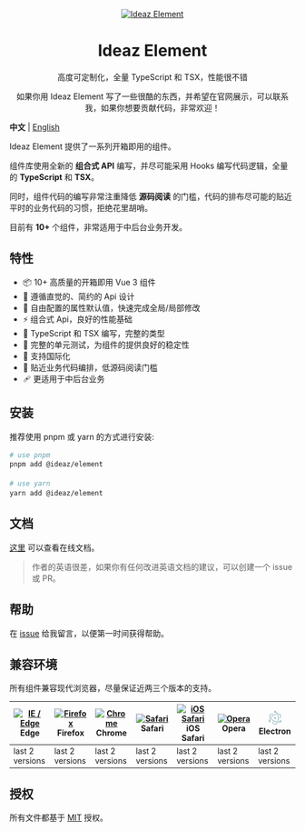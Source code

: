 <p align="center">
  <a href="" target="_blank" rel="noopener noreferrer">
    <img src="" alt="Ideaz Element" width="180" style="width: 180px;" />
  </a>
</p>

<h1 align="center">Ideaz Element</h1>

<p align="center">
  高度可定制化，全量 TypeScript 和 TSX，性能很不错
</p>

<p align="center">
  如果你用 Ideaz Element 写了一些很酷的东西，并希望在官网展示，可以联系我，如果你想要贡献代码，非常欢迎！
</p>

**中文** | [English](./README.md)

Ideaz Element 提供了一系列开箱即用的组件。

组件库使用全新的 **组合式 API** 编写，并尽可能采用 Hooks 编写代码逻辑，全量的 **TypeScript** 和 **TSX**。

同时，组件代码的编写非常注重降低 **源码阅读** 的门槛，代码的排布尽可能的贴近平时的业务代码的习惯，拒绝花里胡哨。

目前有 **10+** 个组件，非常适用于中后台业务开发。

## 特性

- 📦 10+ 高质量的开箱即用 Vue 3 组件
- 📐 遵循直觉的、简约的 Api 设计
- 🔧 自由配置的属性默认值，快速完成全局/局部修改
- ⚡ 组合式 Api，良好的性能基础
- 🔨 TypeScript 和 TSX 编写，完整的类型
- 💪 完整的单元测试，为组件的提供良好的稳定性
- 🚩 支持国际化
- 👀 贴近业务代码编排，低源码阅读门槛
- 🩹 更适用于中后台业务

## 安装

推荐使用 pnpm 或 yarn 的方式进行安装:

```sh
# use pnpm
pnpm add @ideaz/element

# use yarn
yarn add @ideaz/element
```

## 文档

[这里](https://github.com/NaiveSteven/ideaz-element) 可以查看在线文档。

> 作者的英语很差，如果你有任何改进英语文档的建议，可以创建一个 issue 或 PR。

## 帮助

在 [issue](https://github.com/NaiveSteven/ideaz-element/issues) 给我留言，以便第一时间获得帮助。

## 兼容环境

所有组件兼容现代浏览器，尽量保证近两三个版本的支持。

| [<img src="https://raw.githubusercontent.com/alrra/browser-logos/master/src/edge/edge_48x48.png" alt="IE / Edge" width="24" height="24" />](http://godban.github.io/browsers-support-badges/)<br/>Edge | [<img src="https://raw.githubusercontent.com/alrra/browser-logos/master/src/firefox/firefox_48x48.png" alt="Firefox" width="24" height="24" />](http://godban.github.io/browsers-support-badges/)<br/>Firefox | [<img src="https://raw.githubusercontent.com/alrra/browser-logos/master/src/chrome/chrome_48x48.png" alt="Chrome" width="24" height="24" />](http://godban.github.io/browsers-support-badges/)<br/>Chrome | [<img src="https://raw.githubusercontent.com/alrra/browser-logos/master/src/safari/safari_48x48.png" alt="Safari" width="24" height="24" />](http://godban.github.io/browsers-support-badges/)<br/>Safari | [<img src="https://raw.githubusercontent.com/alrra/browser-logos/master/src/safari-ios/safari-ios_48x48.png" alt="iOS Safari" width="24" height="24" />](http://godban.github.io/browsers-support-badges/)<br/>iOS Safari | [<img src="https://raw.githubusercontent.com/alrra/browser-logos/master/src/opera/opera_48x48.png" alt="Opera" width="24" height="24" />](http://godban.github.io/browsers-support-badges/)<br/>Opera | [<img src="https://raw.githubusercontent.com/alrra/browser-logos/master/src/electron/electron_48x48.png" alt="Electron" width="24" height="24" />](http://godban.github.io/browsers-support-badges/)<br/>Electron |
| ------------------------------------------------------------------------------------------------------------------------------------------------------------------------------------------------------ | ------------------------------------------------------------------------------------------------------------------------------------------------------------------------------------------------------------- | --------------------------------------------------------------------------------------------------------------------------------------------------------------------------------------------------------- | --------------------------------------------------------------------------------------------------------------------------------------------------------------------------------------------------------- | ------------------------------------------------------------------------------------------------------------------------------------------------------------------------------------------------------------------------- | ----------------------------------------------------------------------------------------------------------------------------------------------------------------------------------------------------- | ----------------------------------------------------------------------------------------------------------------------------------------------------------------------------------------------------------------- |
| last 2 versions                                                                                                                                                                                        | last 2 versions                                                                                                                                                                                               | last 2 versions                                                                                                                                                                                           | last 2 versions                                                                                                                                                                                           | last 2 versions                                                                                                                                                                                                           | last 2 versions                                                                                                                                                                                       | last 2 versions                                                                                                                                                                                                   |

## 授权

所有文件都基于 [MIT](./LICENSE.md) 授权。
